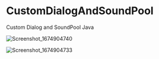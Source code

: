 # CustomDialogAndSoundPool
Custom Dialog and SoundPool Java

![Screenshot_1674904740](https://user-images.githubusercontent.com/91076403/215263773-539cfc27-defb-4229-9921-bd8274e9e449.png)

![Screenshot_1674904733](https://user-images.githubusercontent.com/91076403/215263776-2bc21a4c-030a-4e2f-b03c-b502cc313002.png)
